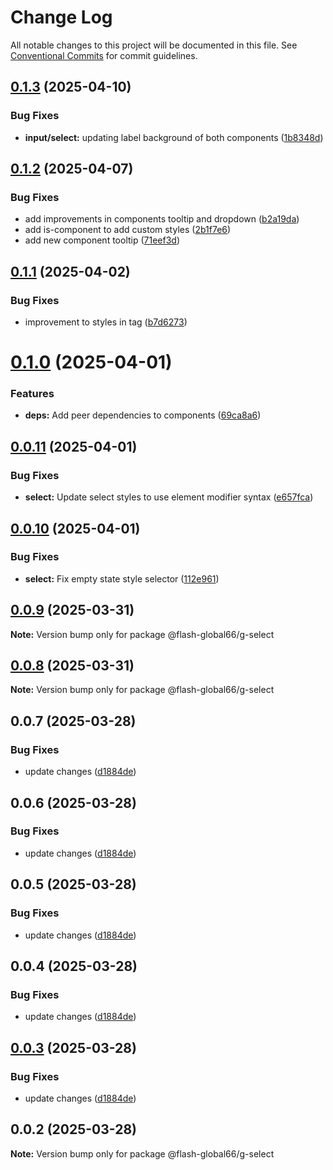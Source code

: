 # Change Log

All notable changes to this project will be documented in this file.
See [Conventional Commits](https://conventionalcommits.org) for commit guidelines.

## [0.1.3](https://github.com/Flash-Global66/global-design-system/compare/@flash-global66/g-select@0.1.2...@flash-global66/g-select@0.1.3) (2025-04-10)


### Bug Fixes

* **input/select:** updating label background of both components ([1b8348d](https://github.com/Flash-Global66/global-design-system/commit/1b8348db7ccca1dd7ada03e9da61c31c60e7a84a))





## [0.1.2](https://github.com/Flash-Global66/global-design-system/compare/@flash-global66/g-select@0.1.1...@flash-global66/g-select@0.1.2) (2025-04-07)


### Bug Fixes

* add improvements in components tooltip and dropdown ([b2a19da](https://github.com/Flash-Global66/global-design-system/commit/b2a19dae828782f9dc4d1a56fbb02888d1354d85))
* add is-component to add custom styles ([2b1f7e6](https://github.com/Flash-Global66/global-design-system/commit/2b1f7e6da13916e3db1bb4bcf03c8fed1cce4ace))
* add new component tooltip ([71eef3d](https://github.com/Flash-Global66/global-design-system/commit/71eef3d44a7de1a2c52f8e6baddbdf9c8f189d2b))





## [0.1.1](https://github.com/Flash-Global66/global-design-system/compare/@flash-global66/g-select@0.1.0...@flash-global66/g-select@0.1.1) (2025-04-02)


### Bug Fixes

* improvement to styles in tag ([b7d6273](https://github.com/Flash-Global66/global-design-system/commit/b7d6273e7311eb96925870a2622396f5661dc930))





# [0.1.0](https://github.com/Flash-Global66/global-design-system/compare/@flash-global66/g-select@0.0.11...@flash-global66/g-select@0.1.0) (2025-04-01)


### Features

* **deps:** Add peer dependencies to components ([69ca8a6](https://github.com/Flash-Global66/global-design-system/commit/69ca8a6c26e2fd2777d5a6dea7cc9e7c5a0f9616))





## [0.0.11](https://github.com/Flash-Global66/global-design-system/compare/@flash-global66/g-select@0.0.10...@flash-global66/g-select@0.0.11) (2025-04-01)


### Bug Fixes

* **select:** Update select styles to use element modifier syntax ([e657fca](https://github.com/Flash-Global66/global-design-system/commit/e657fca9d4f53d17df780d8c9583bec8fb0591af))





## [0.0.10](https://github.com/Flash-Global66/global-design-system/compare/@flash-global66/g-select@0.0.9...@flash-global66/g-select@0.0.10) (2025-04-01)


### Bug Fixes

* **select:** Fix empty state style selector ([112e961](https://github.com/Flash-Global66/global-design-system/commit/112e961536a96c1ac830439e475dcc15e7b406ba))





## [0.0.9](https://github.com/Flash-Global66/global-design-system/compare/@flash-global66/g-select@0.0.8...@flash-global66/g-select@0.0.9) (2025-03-31)

**Note:** Version bump only for package @flash-global66/g-select





## [0.0.8](https://github.com/Flash-Global66/global-design-system/compare/@flash-global66/g-select@0.0.7...@flash-global66/g-select@0.0.8) (2025-03-31)

**Note:** Version bump only for package @flash-global66/g-select





## 0.0.7 (2025-03-28)


### Bug Fixes

* update changes ([d1884de](https://github.com/Flash-Global66/global-design-system/commit/d1884de11e4e9522c2d6912d932122a75aabf9e7))





## 0.0.6 (2025-03-28)


### Bug Fixes

* update changes ([d1884de](https://github.com/Flash-Global66/global-design-system/commit/d1884de11e4e9522c2d6912d932122a75aabf9e7))





## 0.0.5 (2025-03-28)


### Bug Fixes

* update changes ([d1884de](https://github.com/Flash-Global66/global-design-system/commit/d1884de11e4e9522c2d6912d932122a75aabf9e7))





## 0.0.4 (2025-03-28)


### Bug Fixes

* update changes ([d1884de](https://github.com/Flash-Global66/global-design-system/commit/d1884de11e4e9522c2d6912d932122a75aabf9e7))





## [0.0.3](https://github.com/Flash-Global66/global-design-system/compare/@flash-global66/g-select@0.0.2...@flash-global66/g-select@0.0.3) (2025-03-28)


### Bug Fixes

* update changes ([d1884de](https://github.com/Flash-Global66/global-design-system/commit/d1884de11e4e9522c2d6912d932122a75aabf9e7))





## 0.0.2 (2025-03-28)

**Note:** Version bump only for package @flash-global66/g-select
